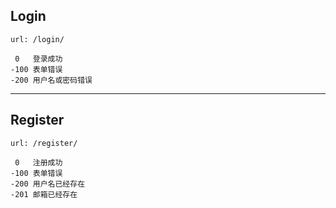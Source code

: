 ## Login
```
url: /login/

 0   登录成功
-100 表单错误
-200 用户名或密码错误
```

-----

## Register
```
url: /register/

 0   注册成功
-100 表单错误
-200 用户名已经存在
-201 邮箱已经存在
```
